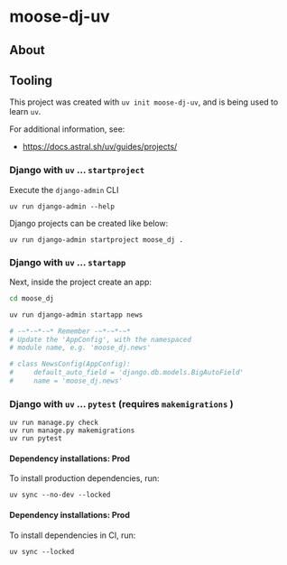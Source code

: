 # moose-dj-uv

## About

## Tooling

This project was created with `uv init moose-dj-uv`, and 
is being used to learn `uv`.

For additional information, see: 
* https://docs.astral.sh/uv/guides/projects/

### Django with `uv` ... `startproject`

Execute the `django-admin` CLI

```
uv run django-admin --help
```

Django projects can be created like below:

```
uv run django-admin startproject moose_dj .
```

### Django with `uv` ... `startapp`

Next, inside the project create an app:

```bash
cd moose_dj

uv run django-admin startapp news

# -~*-~*-~* Remember -~*-~*-~*
# Update the 'AppConfig', with the namespaced
# module name, e.g. 'moose_dj.news'

# class NewsConfig(AppConfig):
#     default_auto_field = 'django.db.models.BigAutoField'
#     name = 'moose_dj.news'
```

### Django with `uv` ... `pytest` (requires `makemigrations` )

```
uv run manage.py check
uv run manage.py makemigrations
uv run pytest
```

#### Dependency installations: Prod

To install production dependencies, run:

```
uv sync --no-dev --locked
```

#### Dependency installations: Prod


To install dependencies in CI, run:

```
uv sync --locked
```
